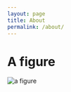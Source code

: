 ```yaml
---
layout: page
title: About
permalink: /about/
---
```


# A figure

![a figure](https://upload.wikimedia.org/wikipedia/commons/thumb/5/56/Iris_dataset_scatterplot.svg/1280px-Iris_dataset_scatterplot.svg.png)
